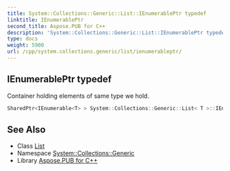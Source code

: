 ```yaml
---
title: System::Collections::Generic::List::IEnumerablePtr typedef
linktitle: IEnumerablePtr
second_title: Aspose.PUB for C++
description: 'System::Collections::Generic::List::IEnumerablePtr typedef. Container holding elements of same type we hold in C++.'
type: docs
weight: 5900
url: /cpp/system.collections.generic/list/ienumerableptr/
---
```

## IEnumerablePtr typedef


Container holding elements of same type we hold.

```cpp
SharedPtr<IEnumerable<T> > System::Collections::Generic::List< T >::IEnumerablePtr
```

## See Also

* Class [List](../)
* Namespace [System::Collections::Generic](../../)
* Library [Aspose.PUB for C++](../../../)
